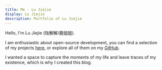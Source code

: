 ```yaml
---
title: Me - Lu Jiejie
display: Lu Jiejie
description: Portfolio of Lu Jiejie
---
```


Hello, I'm Lu Jiejie (陆解解/鹿姐姐).

I am enthusiastic about open-source development, you can find a selection of my projects [here](/projects), or explore all of them on my [GitHub](/github).

I wanted a space to capture the moments of my life and leave traces of my existence, which is why I created this blog.

<div py-2 />
<GithubHeatmapCard />
<div py-2 />
<GithubLanguageBarCard />
<div py-2 />
<SongsRecentPlayedCard limit="4" />
<div py-2 />
<BilibiliMusicCard />
<div py-2 />
<GamesRecentPlayedCard limit="4"/>
<div py-2 />
<AnimeRecentPlayedCard limit="4"/>
